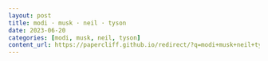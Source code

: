 ```yaml
---
layout: post
title: modi · musk · neil · tyson
date: 2023-06-20
categories: [modi, musk, neil, tyson]
content_url: https://papercliff.github.io/redirect/?q=modi+musk+neil+tyson&tbs=cdr:1,cd_min:6/19/2023,cd_max:6/21/2023
---
```

